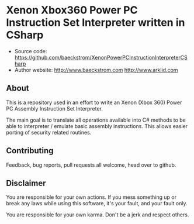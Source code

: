 Xenon Xbox360 Power PC Instruction Set Interpreter written in CSharp
====================================================================

* Source code: https://github.com/baeckstrom/XenonPowerPCInstructionInterpreterCSharp
* Author website: http://www.baeckstrom.com http://www.arklid.com

About
-----

This is a repository used in an effort to write an Xenon (Xbox 360) Power PC Assembly Instruction Set Interpreter.

The main goal is to translate all operations available into C# methods to be able to interpreter / emulate basic assembly instructions.
This allows easier porting of security related routines.


Contributing
------------

Feedback, bug reports, pull requests all welcome, head over to github.


Disclaimer
----------

You are responsible for your own actions. If you mess something up or break any laws while using this software, it's your fault, and your fault only.

You are responsible for your own karma. Don't be a jerk and respect others.